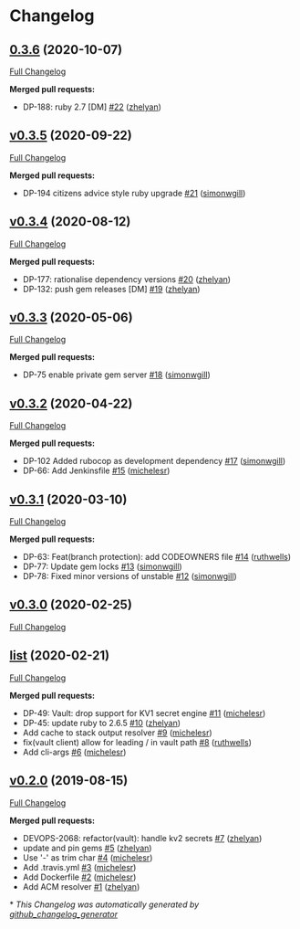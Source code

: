# Changelog

## [0.3.6](https://github.com/citizensadvice/resolvme/tree/0.3.6) (2020-10-07)

[Full Changelog](https://github.com/citizensadvice/resolvme/compare/v0.3.5...0.3.6)

**Merged pull requests:**

- DP-188: ruby 2.7 \[DM\] [\#22](https://github.com/citizensadvice/resolvme/pull/22) ([zhelyan](https://github.com/zhelyan))

## [v0.3.5](https://github.com/citizensadvice/resolvme/tree/v0.3.5) (2020-09-22)

[Full Changelog](https://github.com/citizensadvice/resolvme/compare/v0.3.4...v0.3.5)

**Merged pull requests:**

- DP-194 citizens advice style ruby upgrade [\#21](https://github.com/citizensadvice/resolvme/pull/21) ([simonwgill](https://github.com/simonwgill))

## [v0.3.4](https://github.com/citizensadvice/resolvme/tree/v0.3.4) (2020-08-12)

[Full Changelog](https://github.com/citizensadvice/resolvme/compare/v0.3.3...v0.3.4)

**Merged pull requests:**

- DP-177: rationalise dependency versions [\#20](https://github.com/citizensadvice/resolvme/pull/20) ([zhelyan](https://github.com/zhelyan))
- DP-132: push gem releases \[DM\] [\#19](https://github.com/citizensadvice/resolvme/pull/19) ([zhelyan](https://github.com/zhelyan))

## [v0.3.3](https://github.com/citizensadvice/resolvme/tree/v0.3.3) (2020-05-06)

[Full Changelog](https://github.com/citizensadvice/resolvme/compare/v0.3.2...v0.3.3)

**Merged pull requests:**

- DP-75 enable private gem server [\#18](https://github.com/citizensadvice/resolvme/pull/18) ([simonwgill](https://github.com/simonwgill))

## [v0.3.2](https://github.com/citizensadvice/resolvme/tree/v0.3.2) (2020-04-22)

[Full Changelog](https://github.com/citizensadvice/resolvme/compare/v0.3.1...v0.3.2)

**Merged pull requests:**

- DP-102 Added rubocop as development dependency [\#17](https://github.com/citizensadvice/resolvme/pull/17) ([simonwgill](https://github.com/simonwgill))
- DP-66: Add Jenkinsfile [\#15](https://github.com/citizensadvice/resolvme/pull/15) ([michelesr](https://github.com/michelesr))

## [v0.3.1](https://github.com/citizensadvice/resolvme/tree/v0.3.1) (2020-03-10)

[Full Changelog](https://github.com/citizensadvice/resolvme/compare/v0.3.0...v0.3.1)

**Merged pull requests:**

- DP-63: Feat\(branch protection\): add CODEOWNERS file [\#14](https://github.com/citizensadvice/resolvme/pull/14) ([ruthwells](https://github.com/ruthwells))
- DP-77: Update gem locks [\#13](https://github.com/citizensadvice/resolvme/pull/13) ([simonwgill](https://github.com/simonwgill))
- DP-78: Fixed minor versions of unstable [\#12](https://github.com/citizensadvice/resolvme/pull/12) ([simonwgill](https://github.com/simonwgill))

## [v0.3.0](https://github.com/citizensadvice/resolvme/tree/v0.3.0) (2020-02-25)

[Full Changelog](https://github.com/citizensadvice/resolvme/compare/list...v0.3.0)

## [list](https://github.com/citizensadvice/resolvme/tree/list) (2020-02-21)

[Full Changelog](https://github.com/citizensadvice/resolvme/compare/v0.2.0...list)

**Merged pull requests:**

- DP-49: Vault: drop support for KV1 secret engine [\#11](https://github.com/citizensadvice/resolvme/pull/11) ([michelesr](https://github.com/michelesr))
- DP-45: update ruby to 2.6.5 [\#10](https://github.com/citizensadvice/resolvme/pull/10) ([zhelyan](https://github.com/zhelyan))
- Add cache to stack output resolver [\#9](https://github.com/citizensadvice/resolvme/pull/9) ([michelesr](https://github.com/michelesr))
- fix\(vault client\) allow for leading / in vault path [\#8](https://github.com/citizensadvice/resolvme/pull/8) ([ruthwells](https://github.com/ruthwells))
- Add cli-args [\#6](https://github.com/citizensadvice/resolvme/pull/6) ([michelesr](https://github.com/michelesr))

## [v0.2.0](https://github.com/citizensadvice/resolvme/tree/v0.2.0) (2019-08-15)

[Full Changelog](https://github.com/citizensadvice/resolvme/compare/fb1767f629d220203a232653c9592d9ac28215da...v0.2.0)

**Merged pull requests:**

- DEVOPS-2068: refactor\(vault\): handle kv2 secrets [\#7](https://github.com/citizensadvice/resolvme/pull/7) ([zhelyan](https://github.com/zhelyan))
- update and pin gems [\#5](https://github.com/citizensadvice/resolvme/pull/5) ([zhelyan](https://github.com/zhelyan))
- Use '-' as trim char [\#4](https://github.com/citizensadvice/resolvme/pull/4) ([michelesr](https://github.com/michelesr))
- Add .travis.yml [\#3](https://github.com/citizensadvice/resolvme/pull/3) ([michelesr](https://github.com/michelesr))
- Add Dockerfile [\#2](https://github.com/citizensadvice/resolvme/pull/2) ([michelesr](https://github.com/michelesr))
- Add ACM resolver [\#1](https://github.com/citizensadvice/resolvme/pull/1) ([zhelyan](https://github.com/zhelyan))



\* *This Changelog was automatically generated by [github_changelog_generator](https://github.com/github-changelog-generator/github-changelog-generator)*
